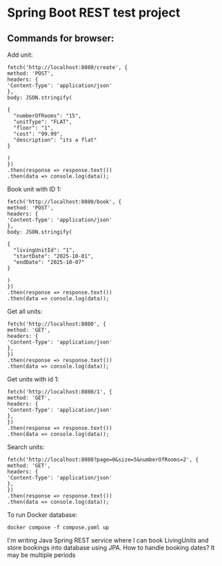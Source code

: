 # Spring Boot REST test project

## Commands for browser:

Add unit:
```
fetch('http://localhost:8080/create', {
method: 'POST',
headers: {
'Content-Type': 'application/json'
},
body: JSON.stringify(

{
  "numberOfRooms": "15",
  "unitType": "FLAT",
  "floor": "1",
  "cost": "99.99",
  "description": "its a flat"
}

)
})
.then(response => response.text())
.then(data => console.log(data));
```

Book unit with ID 1:

```
fetch('http://localhost:8080/book', {
method: 'POST',
headers: {
'Content-Type': 'application/json'
},
body: JSON.stringify(

{
  "livingUnitId": "1",
  "startDate": "2025-10-01",
  "endDate": "2025-10-07"
}

)
})
.then(response => response.text())
.then(data => console.log(data));
```

Get all units:
```
fetch('http://localhost:8080', {
method: 'GET',
headers: {
'Content-Type': 'application/json'
},
})
.then(response => response.text())
.then(data => console.log(data));
```

Get units with id 1:
```
fetch('http://localhost:8080/1', {
method: 'GET',
headers: {
'Content-Type': 'application/json'
},
})
.then(response => response.text())
.then(data => console.log(data));
```

Search units:
```
fetch('http://localhost:8080?page=0&size=5&numberOfRooms=2', {
method: 'GET',
headers: {
'Content-Type': 'application/json'
},
})
.then(response => response.text())
.then(data => console.log(data));
```

To run Docker database:

```
docker compose -f compose.yaml up
```

I'm writing Java Spring REST service where I can book LivingUnits and store bookings into database using JPA. How to handle booking dates? It may be multiple periods